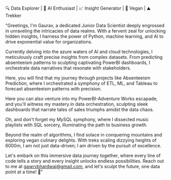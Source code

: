 🔍 Data Explorer | 🤖 AI Enthusiast | 📈 Insight Generator | 🌱 Vegan | ⛰️ Trekker

"Greetings, I'm Gaurav, a dedicated Junior Data Scientist deeply engrossed in unraveling the intricacies of data realms. 
With a fervent zeal for unlocking hidden insights, I harness the power of Python, machine learning, and AI to drive 
exponential value for organizations.

Currently delving into the azure waters of AI and cloud technologies, I meticulously craft precise insights from complex datasets. 
From predicting absenteeism patterns to sculpting captivating PowerBI dashboards, I orchestrate data narratives that resonate with stakeholders.

Here, you will find that my journey through projects like Absenteeism Prediction, where I orchestrated a symphony of ETL, ML, 
and Tableau to forecast absenteeism patterns with precision.

Here you can also venture into my PowerBI-Adventure Works escapade, and you'll witness my mastery in data orchestration, 
sculpting sleek dashboards that narrate tales of sales triumphs amidst the data chaos. 

Oh, and don't forget my MySQL symphony, where I dissected music playlists with SQL sorcery, illuminating the path to business growth.

Beyond the realm of algorithms, I find solace in conquering mountains and exploring vegan culinary delights. With treks scaling 
dizzying heights of 6000m, I am not just data-driven; I am driven by the pursuit of excellence.

Let's embark on this immersive data journey together, where every line of code tells a story and every insight unlocks endless 
possibilities. Reach out to me at gawrvbhardwaj@gmail.com, and let's sculpt the future, one data point at a time! 🚀"

<!---
GauravBhardwaj007/GauravBhardwaj007 is a ✨ special ✨ repository because its `README.md` (this file) appears on your GitHub profile.
You can click the Preview link to take a look at your changes.
--->
